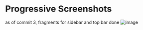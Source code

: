 # Progressive Screenshots
as of commit 3, fragments for sidebar and top bar done
![image](https://github.com/user-attachments/assets/35abd358-c1b5-4c71-9f59-b53837c6c977)
